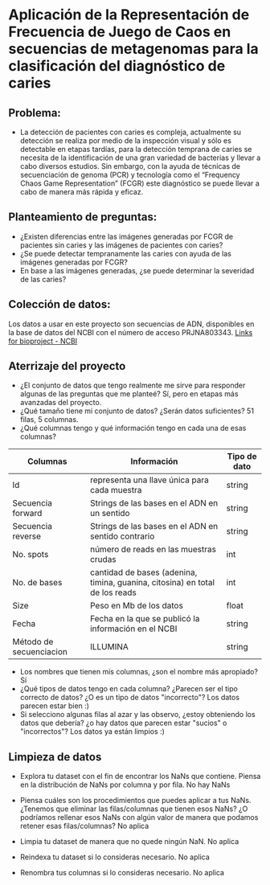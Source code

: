 # Aplicación de la Representación de Frecuencia de Juego de Caos en secuencias de metagenomas para la clasificación del diagnóstico de caries

## Problema:

- La detección de pacientes con caries es compleja, actualmente su detección se realiza por medio de la inspección visual y sólo es detectable en etapas tardías, para la detección temprana de caries se necesita de la identificación de una gran variedad de bacterias y llevar a cabo diversos estudios. Sin embargo, con la ayuda de técnicas de secuenciación de genoma (PCR) y tecnología como el “Frequency Chaos Game Representation” (FCGR) este diagnóstico se puede llevar a cabo de manera más rápida y eficaz. 

## Planteamiento de preguntas:
 
 - ¿Existen diferencias entre las imágenes generadas por FCGR de pacientes sin caries y las imágenes de pacientes con caries?
- ¿Se puede detectar tempranamente las caries con ayuda de las imágenes generadas por FCGR?
- En base a las imágenes generadas, ¿se puede determinar la severidad de las caries?
 

## Colección de datos:
Los datos a usar en este proyecto son secuencias de ADN, disponibles  en la base de datos del NCBI con el número de acceso PRJNA803343. [Links for bioproject - NCBI]


## Aterrizaje del proyecto

- ¿El conjunto de datos que tengo realmente me sirve para responder algunas de las preguntas que me planteé? 
Sí, pero en etapas más avanzadas del proyecto.
- ¿Qué tamaño tiene mi conjunto de datos? ¿Serán datos suficientes? 
51 filas, 5 columnas. 
- ¿Qué columnas tengo y qué información tengo en cada una de esas columnas?


| Columnas | Información | Tipo de dato |
| -------- | ------ | ---------- |
| Id | representa una llave única para cada muestra | string |
| Secuencia forward | Strings de las bases en el ADN en un sentido  | string |
| Secuencia reverse | Strings de las bases en el ADN en sentido contrario | string |
| No. spots | número de reads en las muestras crudas | int |
| No. de bases  | cantidad de bases (adenina, timina, guanina, citosina) en total de los reads | int
| Size | Peso en Mb de los datos | float |
| Fecha  | Fecha en la que se publicó la información en el NCBI | string |
| Método de secuenciacion | ILLUMINA| string |

- Los nombres que tienen mis columnas, ¿son el nombre más apropiado? 
Sí
- ¿Qué tipos de datos tengo en cada columna? ¿Parecen ser el tipo correcto de datos? ¿O es un tipo de datos "incorrecto"? 
Los datos parecen estar  bien :) 
- Si selecciono algunas filas al azar y las observo, ¿estoy obteniendo los datos que debería? ¿o hay datos que parecen estar "sucios" o "incorrectos"? 
Los datos ya están limpios :) 

## Limpieza de datos 

- Explora tu dataset con el fin de encontrar los NaNs que contiene. Piensa en la distribución de NaNs por columna y por fila. 
No hay NaNs
- Piensa cuáles son los procedimientos que puedes aplicar a tus NaNs. ¿Tenemos que eliminar las filas/columnas que tienen esos NaNs? ¿O podríamos rellenar esos NaNs con algún valor de manera que podamos retener esas filas/columnas? 
No aplica 
- Limpia tu dataset de manera que no quede ningún NaN. 
No aplica
- Reindexa tu dataset si lo consideras necesario. 
No aplica
- Renombra tus columnas si lo consideras necesario. 
No aplica

   [Links for bioproject - NCBI ]: <https://www.ncbi.nlm.nih.gov/sra?linkname=bioproject_sra_all&from_uid=803343>
